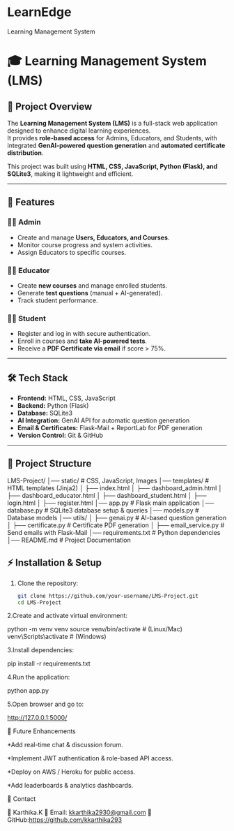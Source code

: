 # LearnEdge
Learning Management System


# 🎓 Learning Management System (LMS)

## 📌 Project Overview
The **Learning Management System (LMS)** is a full-stack web application designed to enhance digital learning experiences.  
It provides **role-based access** for Admins, Educators, and Students, with integrated **GenAI-powered question generation** and **automated certificate distribution**.

This project was built using **HTML, CSS, JavaScript, Python (Flask), and SQLite3**, making it lightweight and efficient.

---

## 🚀 Features
### 👩‍💼 Admin
- Create and manage **Users, Educators, and Courses**.
- Monitor course progress and system activities.
- Assign Educators to specific courses.

### 👨‍🏫 Educator
- Create **new courses** and manage enrolled students.
- Generate **test questions** (manual + AI-generated).
- Track student performance.

### 👨‍🎓 Student
- Register and log in with secure authentication.
- Enroll in courses and **take AI-powered tests**.
- Receive a **PDF Certificate via email** if score > 75%.

---

## 🛠️ Tech Stack
- **Frontend:** HTML, CSS, JavaScript  
- **Backend:** Python (Flask)  
- **Database:** SQLite3  
- **AI Integration:** GenAI API for automatic question generation  
- **Email & Certificates:** Flask-Mail + ReportLab for PDF generation  
- **Version Control:** Git & GitHub  

---

## 📂 Project Structure
LMS-Project/
│── static/ # CSS, JavaScript, Images
│── templates/ # HTML templates (Jinja2)
│ ├── index.html
│ ├── dashboard_admin.html
│ ├── dashboard_educator.html
│ ├── dashboard_student.html
│ ├── login.html
│ ├── register.html
│── app.py # Flask main application
│── database.py # SQLite3 database setup & queries
│── models.py # Database models
│── utils/
│ ├── genai.py # AI-based question generation
│ ├── certificate.py # Certificate PDF generation
│ ├── email_service.py # Send emails with Flask-Mail
│── requirements.txt # Python dependencies
│── README.md # Project Documentation



## ⚡ Installation & Setup
1. Clone the repository:
   ```bash
   git clone https://github.com/your-username/LMS-Project.git
   cd LMS-Project
   

2.Create and activate virtual environment:

python -m venv venv
source venv/bin/activate  # (Linux/Mac)
venv\Scripts\activate     # (Windows)


3.Install dependencies:

pip install -r requirements.txt


4.Run the application:

python app.py


5.Open browser and go to:

http://127.0.0.1:5000/



🎯 Future Enhancements

  *Add real-time chat & discussion forum.

  *Implement JWT authentication & role-based API access.

  *Deploy on AWS / Heroku for public access.

  *Add leaderboards & analytics dashboards.




📧 Contact

👤 Karthika.K
📩 Email: kkarthika2930@gmail.com
🔗 GitHub:https://github.com/kkarthika293
